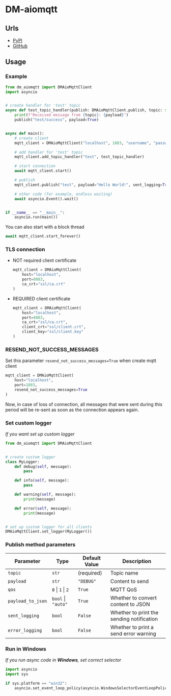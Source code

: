 # DM-aiomqtt

## Urls

* [PyPI](https://pypi.org/project/dm-aiomqtt)
* [GitHub](https://github.com/MykhLibs/dm-aiomqtt)

## Usage

### Example

```python
from dm_aiomqtt import DMAioMqttClient
import asyncio


# create handler for 'test' topic
async def test_topic_handler(publish: DMAioMqttClient.publish, topic: str, payload: str) -> None:
    print(f"Received message from {topic}: {payload}")
    publish("test/success", payload=True)


async def main():
    # create client
    mqtt_client = DMAioMqttClient("localhost", 1883, "username", "password")

    # add handler for 'test' topic
    mqtt_client.add_topic_handler("test", test_topic_handler)

    # start connection
    await mqtt_client.start()

    # publish
    mqtt_client.publish("test", payload="Hello World!", sent_logging=True)

    # other code (for example, endless waiting)
    await asyncio.Event().wait()


if __name__ == "__main__":
    asyncio.run(main())
```

You can also start with a block thread

```python
await mqtt_client.start_forever()
```

### TLS connection

* NOT required client certificate

   ```python
   mqtt_client = DMAioMqttClient(
       host="localhost",
       port=8883,
       ca_crt="ssl/ca.crt"
   )
   ```

* REQUIRED client certificate

   ```python
   mqtt_client = DMAioMqttClient(
       host="localhost",
       port=8883,
       ca_crt="ssl/ca.crt",
       client_crt="ssl/client.crt",
       client_key="ssl/client.key"
   )
   ```

### RESEND_NOT_SUCCESS_MESSAGES

Set this parameter `resend_not_success_messages=True` when create mqtt client

   ```python
   mqtt_client = DMAioMqttClient(
       host="localhost",
       port=1883,
       resend_not_success_messages=True
   )
   ```

Now, in case of loss of connection, all messages that were sent during this period will be re-sent as soon as the connection appears again.

### Set custom logger

_If you want set up custom logger_

```python
from dm_aiomqtt import DMAioMqttClient


# create custom logger
class MyLogger:
    def debug(self, message):
        pass

    def info(self, message):
        pass

    def warning(self, message):
        print(message)

    def error(self, message):
        print(message)


# set up custom logger for all clients
DMAioMqttClient.set_logger(MyLogger())
```

### Publish method parameters

| Parameter         | Type               | Default Value | Description                               |
|-------------------|--------------------|---------------|-------------------------------------------|
| `topic`           | `str`              | (required)    | Topic name                                |
| `payload`         | `str`              | `"DEBUG"`     | Content to send                           |
| `qos`             | `0` \| `1` \| `2`  | `True`        | MQTT QoS                                  |
| `payload_to_json` | `bool` \| `"auto"` | `True`        | Whether to convert content to JSON        |
| `sent_logging`    | `bool`             | `False`       | Whether to print the sending notification |
| `error_logging`   | `bool`             | `False`       | Whether to print a send error warning     |

### Run in Windows

_If you run async code in **Windows**, set correct selector_

```python
import asyncio
import sys

if sys.platform == "win32":
    asyncio.set_event_loop_policy(asyncio.WindowsSelectorEventLoopPolicy())
```
